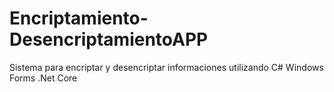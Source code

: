 # Encriptamiento-DesencriptamientoAPP
Sistema para encriptar y desencriptar informaciones utilizando C# Windows Forms .Net Core
